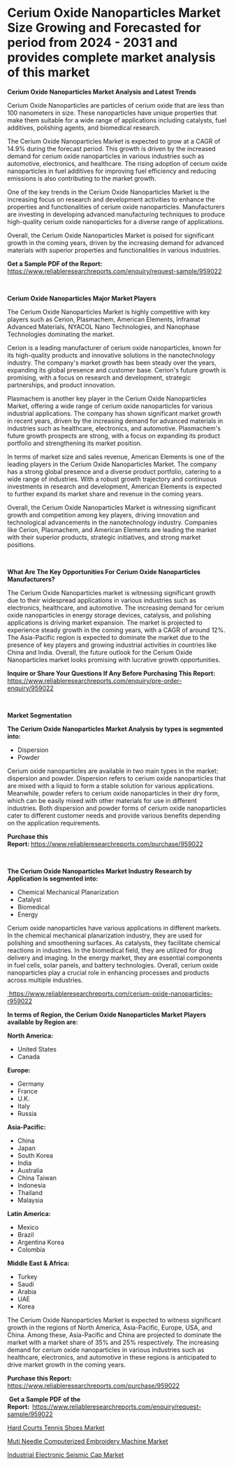 <p><h1>Cerium Oxide Nanoparticles Market Size Growing and Forecasted for period from 2024 - 2031 and provides complete market analysis of this market</h1></p><p><strong>Cerium Oxide Nanoparticles Market Analysis and Latest Trends</strong></p>
<p><p>Cerium Oxide Nanoparticles are particles of cerium oxide that are less than 100 nanometers in size. These nanoparticles have unique properties that make them suitable for a wide range of applications including catalysts, fuel additives, polishing agents, and biomedical research.</p><p>The Cerium Oxide Nanoparticles Market is expected to grow at a CAGR of 14.9% during the forecast period. This growth is driven by the increased demand for cerium oxide nanoparticles in various industries such as automotive, electronics, and healthcare. The rising adoption of cerium oxide nanoparticles in fuel additives for improving fuel efficiency and reducing emissions is also contributing to the market growth.</p><p>One of the key trends in the Cerium Oxide Nanoparticles Market is the increasing focus on research and development activities to enhance the properties and functionalities of cerium oxide nanoparticles. Manufacturers are investing in developing advanced manufacturing techniques to produce high-quality cerium oxide nanoparticles for a diverse range of applications.</p><p>Overall, the Cerium Oxide Nanoparticles Market is poised for significant growth in the coming years, driven by the increasing demand for advanced materials with superior properties and functionalities in various industries.</p></p>
<p><strong>Get a Sample PDF of the Report:&nbsp;</strong> <a href="https://www.reliableresearchreports.com/enquiry/request-sample/959022">https://www.reliableresearchreports.com/enquiry/request-sample/959022</a></p>
<p>&nbsp;</p>
<p><strong>Cerium Oxide Nanoparticles Major Market Players</strong></p>
<p><p>The Cerium Oxide Nanoparticles Market is highly competitive with key players such as Cerion, Plasmachem, American Elements, Inframat Advanced Materials, NYACOL Nano Technologies, and Nanophase Technologies dominating the market.</p><p>Cerion is a leading manufacturer of cerium oxide nanoparticles, known for its high-quality products and innovative solutions in the nanotechnology industry. The company's market growth has been steady over the years, expanding its global presence and customer base. Cerion's future growth is promising, with a focus on research and development, strategic partnerships, and product innovation.</p><p>Plasmachem is another key player in the Cerium Oxide Nanoparticles Market, offering a wide range of cerium oxide nanoparticles for various industrial applications. The company has shown significant market growth in recent years, driven by the increasing demand for advanced materials in industries such as healthcare, electronics, and automotive. Plasmachem's future growth prospects are strong, with a focus on expanding its product portfolio and strengthening its market position.</p><p>In terms of market size and sales revenue, American Elements is one of the leading players in the Cerium Oxide Nanoparticles Market. The company has a strong global presence and a diverse product portfolio, catering to a wide range of industries. With a robust growth trajectory and continuous investments in research and development, American Elements is expected to further expand its market share and revenue in the coming years.</p><p>Overall, the Cerium Oxide Nanoparticles Market is witnessing significant growth and competition among key players, driving innovation and technological advancements in the nanotechnology industry. Companies like Cerion, Plasmachem, and American Elements are leading the market with their superior products, strategic initiatives, and strong market positions.</p></p>
<p>&nbsp;</p>
<p><strong>What Are The Key Opportunities For Cerium Oxide Nanoparticles Manufacturers?</strong></p>
<p><p>The Cerium Oxide Nanoparticles market is witnessing significant growth due to their widespread applications in various industries such as electronics, healthcare, and automotive. The increasing demand for cerium oxide nanoparticles in energy storage devices, catalysis, and polishing applications is driving market expansion. The market is projected to experience steady growth in the coming years, with a CAGR of around 12%. The Asia-Pacific region is expected to dominate the market due to the presence of key players and growing industrial activities in countries like China and India. Overall, the future outlook for the Cerium Oxide Nanoparticles market looks promising with lucrative growth opportunities.</p></p>
<p><strong>Inquire or Share Your Questions If Any Before Purchasing This Report:</strong> <a href="https://www.reliableresearchreports.com/enquiry/pre-order-enquiry/959022">https://www.reliableresearchreports.com/enquiry/pre-order-enquiry/959022</a></p>
<p>&nbsp;</p>
<p><strong>Market Segmentation</strong></p>
<p><strong>The Cerium Oxide Nanoparticles Market Analysis by types is segmented into:</strong></p>
<p><ul><li>Dispersion</li><li>Powder</li></ul></p>
<p><p>Cerium oxide nanoparticles are available in two main types in the market: dispersion and powder. Dispersion refers to cerium oxide nanoparticles that are mixed with a liquid to form a stable solution for various applications. Meanwhile, powder refers to cerium oxide nanoparticles in their dry form, which can be easily mixed with other materials for use in different industries. Both dispersion and powder forms of cerium oxide nanoparticles cater to different customer needs and provide various benefits depending on the application requirements.</p></p>
<p><strong>Purchase this Report:&nbsp;</strong><a href="https://www.reliableresearchreports.com/purchase/959022">https://www.reliableresearchreports.com/purchase/959022</a></p>
<p>&nbsp;</p>
<p><strong>The Cerium Oxide Nanoparticles Market Industry Research by Application is segmented into:</strong></p>
<p><ul><li>Chemical Mechanical Planarization</li><li>Catalyst</li><li>Biomedical</li><li>Energy</li></ul></p>
<p><p>Cerium oxide nanoparticles have various applications in different markets. In the chemical mechanical planarization industry, they are used for polishing and smoothening surfaces. As catalysts, they facilitate chemical reactions in industries. In the biomedical field, they are utilized for drug delivery and imaging. In the energy market, they are essential components in fuel cells, solar panels, and battery technologies. Overall, cerium oxide nanoparticles play a crucial role in enhancing processes and products across multiple industries.</p></p>
<p><a href="https://www.reliableresearchreports.com/cerium-oxide-nanoparticles-r959022">&nbsp;https://www.reliableresearchreports.com/cerium-oxide-nanoparticles-r959022</a></p>
<p><strong>In terms of Region, the Cerium Oxide Nanoparticles Market Players available by Region are:</strong></p>
<p>
    <p> <strong> North America: </strong>
        <ul>
            <li>United States</li>
            <li>Canada</li>
        </ul>
        </p> 
    <p> <strong> Europe: </strong>
        <ul>
            <li>Germany</li>
            <li>France</li>
            <li>U.K.</li>
            <li>Italy</li>
            <li>Russia</li>
        </ul>
        </p> 
    <p> <strong> Asia-Pacific: </strong>
        <ul>
            <li>China</li>
            <li>Japan</li>
            <li>South Korea</li>
            <li>India</li>
            <li>Australia</li>
            <li>China Taiwan</li>
            <li>Indonesia</li>
            <li>Thailand</li>
            <li>Malaysia</li>
        </ul>
        </p> 
    <p> <strong> Latin America: </strong>
        <ul>
            <li>Mexico</li>
            <li>Brazil</li>
            <li>Argentina Korea</li>
            <li>Colombia</li>
        </ul>
        </p> 
    <p> <strong> Middle East & Africa: </strong>
        <ul>
            <li>Turkey</li>
            <li>Saudi</li>
            <li>Arabia</li>
            <li>UAE</li>
            <li>Korea</li>
        </ul>
    </p>
    </p>
<p><p>The Cerium Oxide Nanoparticles Market is expected to witness significant growth in the regions of North America, Asia-Pacific, Europe, USA, and China. Among these, Asia-Pacific and China are projected to dominate the market with a market share of 35% and 25% respectively. The increasing demand for cerium oxide nanoparticles in various industries such as healthcare, electronics, and automotive in these regions is anticipated to drive market growth in the coming years.</p></p>
<p><strong>Purchase this Report: </strong><a href="https://www.reliableresearchreports.com/purchase/959022">https://www.reliableresearchreports.com/purchase/959022</a></p>
<p>&nbsp;<strong>Get a Sample PDF of the Report:&nbsp;&nbsp;</strong><a href="https://www.reliableresearchreports.com/enquiry/request-sample/959022">https://www.reliableresearchreports.com/enquiry/request-sample/959022</a></p>
<p><strong></strong></p>
<p><p><a href="https://github.com/mdhefjumiah/Market-Research-Report-List-1/blob/main/hard-courts-tennis-shoes-market.md">Hard Courts Tennis Shoes Market</a></p><p><a href="https://medium.com/@jeniw10236654655/global-muti-needle-computerized-embroidery-machine-market-opportunities-and-forecast-for-period-290d5c886a20">Muti Needle Computerized Embroidery Machine Market</a></p><p><a href="https://medium.com/@clairhane_9803/industrial-electronic-seismic-cap-market-analysis-report-global-insights-by-region-type-copper-1bf645f0c6cb">Industrial Electronic Seismic Cap Market</a></p></p>